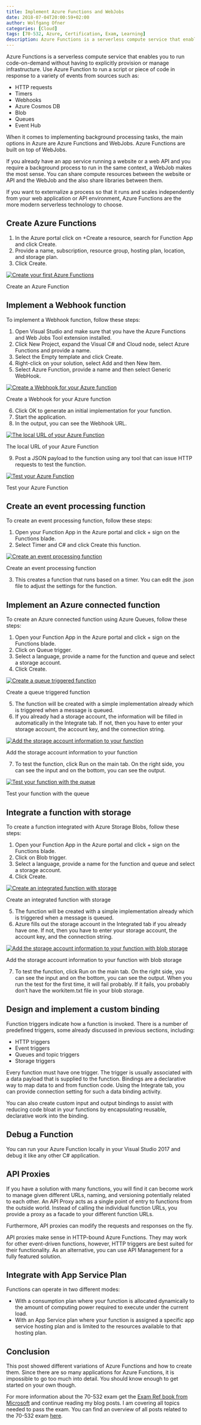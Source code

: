 ```yaml
---
title: Implement Azure Functions and WebJobs
date: 2018-07-04T20:00:59+02:00
author: Wolfgang Ofner
categories: [Cloud]
tags: [70-532, Azure, Certification, Exam, Learning]
description: Azure Functions is a serverless compute service that enables you to run code-on-demand without having to explicitly provision or manage infrastructure.
---
```

Azure Functions is a serverless compute service that enables you to run code-on-demand without having to explicitly provision or manage infrastructure. Use Azure Function to run a script or piece of code in response to a variety of events from sources such as:

  * HTTP requests
  * Timers
  * Webhooks
  * Azure Cosmos DB
  * Blob
  * Queues
  * Event Hub

When it comes to implementing background processing tasks, the main options in Azure are Azure Functions and WebJobs. Azure Functions are built on top of WebJobs.

If you already have an app service running a website or a web API and you require a background process to run in the same context, a WebJob makes the most sense. You can share compute resources between the website or API and the WebJob and the also share libraries between them.

If you want to externalize a process so that it runs and scales independently from your web application or API environment, Azure Functions are the more modern serverless technology to choose.

## Create Azure Functions

  1. In the Azure portal click on +Create a resource, search for Function App and click Create.
  2. Provide a name, subscription, resource group, hosting plan, location, and storage plan.
  3. Click Create.

<div class="col-12 col-sm-10 aligncenter">
  <a href="/assets/img/posts/2018/07/Create-an-Azure-Function.jpg"><img loading="lazy" src="/assets/img/posts/2018/07/Create-an-Azure-Function.jpg" alt="Create your first Azure Functions" /></a>
  
  <p>
    Create an Azure Function
  </p>
</div>

## Implement a Webhook function

To implement a Webhook function, follow these steps:

  1. Open Visual Studio and make sure that you have the Azure Functions and Web Jobs Tool extension installed.
  2. Click New Project, expand the Visual C# and Cloud node, select Azure Functions and provide a name.
  3. Select the Empty template and click Create.
  4. Right-click on your solution, select Add and then New Item.
  5. Select Azure Function, provide a name and then select Generic WebHook.

<div class="col-12 col-sm-10 aligncenter">
  <a href="/assets/img/posts/2018/07/Create-a-Webhook-for-your-Azure-function.jpg"><img loading="lazy" src="/assets/img/posts/2018/07/Create-a-Webhook-for-your-Azure-function.jpg" alt="Create a Webhook for your Azure function" /></a>
  
  <p>
    Create a Webhook for your Azure function
  </p>
</div>

<ol start="6">
  <li>
    Click OK to generate an initial implementation for your function.
  </li>
  <li>
    Start the application.
  </li>
  <li>
    In the output, you can see the Webhook URL.
  </li>
</ol>

<div class="col-12 col-sm-10 aligncenter">
  <a href="/assets/img/posts/2018/07/The-local-URL-of-your-Azure-Function.jpg"><img loading="lazy" src="/assets/img/posts/2018/07/The-local-URL-of-your-Azure-Function.jpg" alt="The local URL of your Azure Function" /></a>
  
  <p>
    The local URL of your Azure Function
  </p>
</div>

<ol start="9">
  <li>
    Post a JSON payload to the function using any tool that can issue HTTP requests to test the function.
  </li>
</ol>

<div class="col-12 col-sm-10 aligncenter">
  <a href="/assets/img/posts/2018/07/Test-your-Azure-Function.jpg"><img loading="lazy" src="/assets/img/posts/2018/07/Test-your-Azure-Function.jpg" alt="Test your Azure Function" /></a>
  
  <p>
    Test your Azure Function
  </p>
</div>

## Create an event processing function

To create an event processing function, follow these steps:

  1. Open your Function App in the Azure portal and click + sign on the Functions blade.
  2. Select Timer and C# and click Create this function.

<div class="col-12 col-sm-10 aligncenter">
  <a href="/assets/img/posts/2018/07/Create-an-event-processing-funciton.jpg"><img loading="lazy" src="/assets/img/posts/2018/07/Create-an-event-processing-funciton.jpg" alt="Create an event processing function" /></a>
  
  <p>
    Create an event processing function
  </p>
</div>

<ol start="3">
  <li>
    This creates a function that runs based on a timer. You can edit the .json file to adjust the settings for the function.
  </li>
</ol>

## Implement an Azure connected function

To create an Azure connected function using Azure Queues, follow these steps:

  1. Open your Function App in the Azure portal and click + sign on the Functions blade.
  2. Click on Queue trigger.
  3. Select a language, provide a name for the function and queue and select a storage account.
  4. Click Create.

<div class="col-12 col-sm-10 aligncenter">
  <a href="/assets/img/posts/2018/07/Create-a-queue-triggered-function.jpg"><img loading="lazy" src="/assets/img/posts/2018/07/Create-a-queue-triggered-function.jpg" alt="Create a queue triggered function" /></a>
  
  <p>
    Create a queue triggered function
  </p>
</div>

<ol start="5">
  <li>
    The function will be created with a simple implementation already which is triggered when a message is queued.
  </li>
  <li>
    If you already had a storage account, the information will be filled in automatically in the Integrate tab. If not, then you have to enter your storage account, the account key, and the connection string.
  </li>
</ol>

<div class="col-12 col-sm-10 aligncenter">
  <a href="/assets/img/posts/2018/07/Add-the-storage-account-information-to-your-function.jpg"><img loading="lazy" src="/assets/img/posts/2018/07/Add-the-storage-account-information-to-your-function.jpg" alt="Add the storage account information to your function" /></a>
  
  <p>
    Add the storage account information to your function
  </p>
</div>

<ol start="7">
  <li>
    To test the function, click Run on the main tab. On the right side, you can see the input and on the bottom, you can see the output.
  </li>
</ol>

<div class="col-12 col-sm-10 aligncenter">
  <a href="/assets/img/posts/2018/07/Test-your-function-with-the-queue.jpg"><img loading="lazy" src="/assets/img/posts/2018/07/Test-your-function-with-the-queue.jpg" alt="Test your function with the queue" /></a>
  
  <p>
    Test your function with the queue
  </p>
</div>

## Integrate a function with storage

To create a function integrated with Azure Storage Blobs, follow these steps:

  1. Open your Function App in the Azure portal and click + sign on the Functions blade.
  2. Click on Blob trigger.
  3. Select a language, provide a name for the function and queue and select a storage account.
  4. Click Create.

<div class="col-12 col-sm-10 aligncenter">
  <a href="/assets/img/posts/2018/07/Create-an-integrated-function-with-storage.jpg"><img loading="lazy" src="/assets/img/posts/2018/07/Create-an-integrated-function-with-storage.jpg" alt="Create an integrated function with storage" /></a>
  
  <p>
    Create an integrated function with storage
  </p>
</div>

<ol start="5">
  <li>
    The function will be created with a simple implementation already which is triggered when a message is queued.
  </li>
  <li>
    Azure fills out the storage account in the Integrated tab if you already have one. If not, then you have to enter your storage account, the account key, and the connection string.
  </li>
</ol>

<div class="col-12 col-sm-10 aligncenter">
  <a href="/assets/img/posts/2018/07/Add-the-storage-account-information-to-your-function-with-blob-storage.jpg"><img loading="lazy" src="/assets/img/posts/2018/07/Add-the-storage-account-information-to-your-function-with-blob-storage.jpg" alt="Add the storage account information to your function with blob storage" /></a>
  
  <p>
    Add the storage account information to your function with blob storage
  </p>
</div>

<ol start="7">
  <li>
    To test the function, click Run on the main tab. On the right side, you can see the input and on the bottom, you can see the output. When you run the test for the first time, it will fail probably. If it fails, you probably don&#8217;t have the workitem.txt file in your blob storage.
  </li>
</ol>

## Design and implement a custom binding

Function triggers indicate how a function is invoked. There is a number of predefined triggers, some already discussed in previous sections, including:

  * HTTP triggers
  * Event triggers
  * Queues and topic triggers
  * Storage triggers

Every function must have one trigger. The trigger is usually associated with a data payload that is supplied to the function. Bindings are a declarative way to map data to and from function code. Using the Integrate tab, you can provide connection setting for such a data binding activity.

You can also create custom input and output bindings to assist with reducing code bloat in your functions by encapsulating reusable, declarative work into the binding.

## Debug a Function

You can run your Azure Function locally in your Visual Studio 2017 and debug it like any other C# application.

## API Proxies

If you have a solution with many functions, you will find it can become work to manage given different URLs, naming, and versioning potentially related to each other. An API Proxy acts as a single point of entry to functions from the outside world. Instead of calling the individual function URLs, you provide a proxy as a facade to your different function URLs.

Furthermore, API proxies can modify the requests and responses on the fly.

API proxies make sense in HTTP-bound Azure Functions. They may work for other event-driven functions, however, HTTP triggers are best suited for their functionality. As an alternative, you can use API Management for a fully featured solution.

## Integrate with App Service Plan

Functions can operate in two different modes:

  * With a consumption plan where your function is allocated dynamically to the amount of computing power required to execute under the current load.
  * With an App Service plan where your function is assigned a specific app service hosting plan and is limited to the resources available to that hosting plan.

## Conclusion

This post showed different variations of Azure Functions and how to create them. Since there are so many applications for Azure Functions, it is impossible to go too much into detail. You should know enough to get started on your own though.

For more information about the 70-532 exam get the <a href="http://amzn.to/2EWNWMF" target="_blank" rel="noopener">Exam Ref book from Microsoft</a> and continue reading my blog posts. I am covering all topics needed to pass the exam. You can find an overview of all posts related to the 70-532 exam <a href="/prepared-for-the-70-532-exam/" target="_blank" rel="noopener">here</a>.